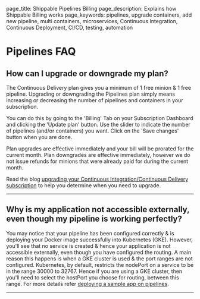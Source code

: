 page_title: Shippable Pipelines Billing
page_description: Explains how Shippable  Billing works
page_keywords: pipelines, upgrade containers, add new pipeline, multi containers, microservices, Continuous Integration, Continuous Deployment, CI/CD, testing, automation

# Pipelines FAQ

## How can I upgrade or downgrade my plan?

The Continuous Delivery plan gives you a minimum of 1 free minion & 1 free pipeline. Upgrading or downgrading the Pipelines plan simply means increasing or decreasing the number of pipelines and containers in your subscription.

You can do this by going to the 'Billing' Tab on your Subscription Dashboard and clicking the 'Update plan' button. Use the slider to indicate the number of pipelines (and/or containers) you want. Click on the 'Save changes' button when you are done.

Plan upgrades are effective immediately and your bill will be prorated for the current month. Plan downgrades are effective immediately, however we do not issue refunds for minions that were already paid for during the current month.

Read the blog [upgrading your Continuous Integration/Continuous Delivery subscription](http://blog.shippable.com/how-to-upgrade-your-ci-cd-subscription) to help you determine when you need to upgrade.

* * * 

## Why is my application not accessible externally, even though my pipeline is working perfectly?

You may notice that your pipeline has been configured correctly & is deploying your Docker image successfully into Kubernetes (GKE). However, you'll see that no service is created & hence your application is not accessible externally, even though you have configured the routing. A main reason this happens is when a GKE cluster is used & the port ranges are not configured. Kubernetes, by default, restricts the nodePort on a service to be in the range 30000 to 32767. Hence if you are using a GKE cluster, then you'll need to select the hostPort you choose for routing, between this range. For more details refer [deploying a sample app on pipelines](http://docs.shippable.com/gs_deploy_sample/#add-cell-manifest).

---